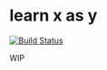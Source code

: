 # learn x as y

[![Build Status](https://travis-ci.com/learnxasy/learnxasy.github.io.svg?branch=develop)](https://travis-ci.com/learnxasy/learnxasy.github.io)

WIP